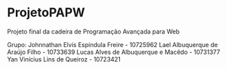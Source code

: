 # ProjetoPAPW
Projeto final da cadeira de Programação Avançada para Web


Grupo:
  Johnnathan Elvis Espindula Freire - 10725962
  Lael Albuquerque de Araújo Filho  - 10733639
  Lucas Alves de Albuquerque e Macêdo - 10731377
  Yan Vinícius Lins de Queiroz  - 10723421

